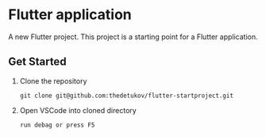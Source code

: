 # Flutter application

A new Flutter project. This project is a starting point for a Flutter application.

## Get Started
1. Clone the repository  
    ```shell
   git clone git@github.com:thedetukov/flutter-startproject.git
    ```

1. Open VSCode into cloned directory 
    ```shell
    run debag or press F5
    ```
